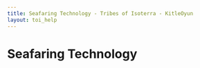```yaml
---
title: Seafaring Technology - Tribes of Isoterra - KitleOyun
layout: toi_help
---
```


<h1 class="h1">Seafaring Technology</h1>
